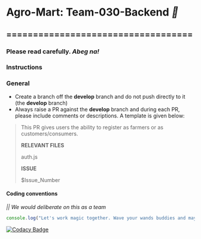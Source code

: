 # Agro-Mart: Team-030-Backend *:rocket:*

## ===================================

### Please read carefully. *Abeg na!*

### Instructions

### General

- Create a branch off the **develop** branch and do not push directly to it (the **develop** branch)
- Always raise a PR against the **develop** branch and during each PR, please include comments or descriptions. A template is given below:

<!-- > **ABOUT PR**IST -->
>
> This PR gives users the ability to register as farmers or as customers/consumers.
>
> **RELEVANT FILES**
>
> auth.js
>
> **ISSUE**
>
> $Issue_Number

#### Coding conventions

 *||* _We would deliberate on this as a team_

```js
console.log("Let's work magic together. Wave your wands buddies and may the force be with us.");
```

[![Codacy Badge](https://api.codacy.com/project/badge/Grade/e20c185539ad4701a0c579f933436d37)](https://app.codacy.com/gh/BuildForSDGCohort2/Team-030-Backend?utm_source=github.com&utm_medium=referral&utm_content=BuildForSDGCohort2/Team-030-Backend&utm_campaign=Badge_Grade_Settings)

